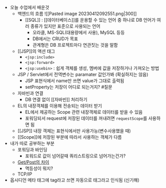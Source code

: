 - 오늘 수업에서 배운것
	- 백엔드의 흐름
	  ![[Pasted image 20230412092551.png|300]]
		- [[SQL]] : [[데이터베이스]]를 운용할 수 있는 언어 중 하나로 DB 언어가 여러 종류가 있지만 표준으로 사용되는 언어
			- 오라클, MS-SQL(대용량에서 사용), MySQL 등등 
			- DB에서는 CRUD가 목표
			- 관계형은 DB 프로젝트마다 연관짓는 것을 말함
	- [[JSP]]의 액션 태그
		- `<jsp:include>`  
		- `<jsp:forward>` 
		- `<jsp:usebin>` : 쉽게 객체를 생성, 멤버에 값을 저장하거나 가져오는 방법
	- JSP / Servlet에서 전역변수는 paramater 값인가봐 (확실하지는 않음)
		- JSP 표현식에서 name만 쓰면 value가 그대로 출력됨
		- setProperty는 저장이 어디로 되는거지? #질문 
	- 자바빈과 연결
		- DB 연결 없이 [[자바빈]] 처리하기
	- EL의 내장객체를 이용해 전송되는 데이터 받기
		- EL에서 제공하는 Scope 관련 내장객체로 데이터를 받을 수 있음
		- 포워딩되서 request에 저장된 데이터를 꺼내려면 `requestScope`를 사용하면 됨
	- [[JSP]] 내장 객체는 표현식에서만 사용가능(변수사용했을 때)
	- [[Scope]]에 저장된 부분에 따라서 사용하는 객체가 다름
- 내가 따로 공부하는 부분
	- 포워딩과 바인딩
		- 포워드로 값이 넘어갈때 쿼리스트링으로 넘어가는건가?
	- [Get/Post의 차이](https://velog.io/@celeste/HTTP-Get%EA%B3%BC-Post%EC%9D%98-%EC%B0%A8%EC%9D%B4)
		- 멱등성이 뭐지?
	- TCP/IP
- 옵시디언 메타 태그에 tag라고 쓰면 자동으로 태그라고 인식됨 (신기해)